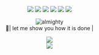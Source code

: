 <p align="center">
<a href="https://github.com/tremor6916"><img src="https://img.shields.io/badge/GitHub-100000?style=for-the-badge&logo=github&logoColor=white"></img></a>
<a href="https://www.facebook.com/miggypawaon/"><img src="https://img.shields.io/badge/Facebook-1877F2?style=for-the-badge&logo=facebook&logoColor=white"></img></a>
<a href="https://twitter.com/miggy_pawaon"><img src="https://img.shields.io/badge/Twitter-1DA1F2?style=for-the-badge&logo=twitter&logoColor=white"></img></a>
<a href="https://www.linkedin.com/in/louispawaon/"><img src="https://img.shields.io/badge/LinkedIn-0077B5?style=for-the-badge&logo=linkedin&logoColor=white"></img></a>
<a href="https://www.hackerrank.com/tremor6916"><img src="https://img.shields.io/badge/-Hackerrank-2EC866?style=for-the-badge&logo=HackerRank&logoColor=white"></img></a>
<a href="https://www.freecodecamp.org/louispawaon"><img src="https://img.shields.io/badge/free%20code%20camp-27273D?style=for-the-badge&logo=freecodecamp&logoColor=white"></img></a>
</p>

<p align="center">
<img align="center" alt="almighty" src="https://raw.githubusercontent.com/miggypaw/miggypaw/main/yhwach-almighty.gif" style="max-width;100">
<br>
👹| let me show you how it is done |
</p>
<p align="center">
<img align="center" src="https://github-readme-stats.vercel.app/api?username=miggypaw&show_icons=true&theme=tokyonight">
  <br>
<img align="center" src="http://github-readme-streak-stats.herokuapp.com?user=miggypaw&theme=tokyonight&hide_border=true">

</p>
<!---- 👋 Hi, I’m @miggypaw
- 👀 I’m interested in ...
- 🌱 I’m currently learning ...
- 💞️ I’m looking to collaborate on ...
- 📫 How to reach me ...


miggypaw/miggypaw is a ✨ special ✨ repository because its `README.md` (this file) appears on your GitHub profile.
You can click the Preview link to take a look at your changes.
--->
